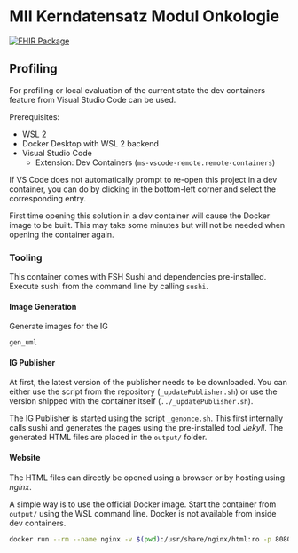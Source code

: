 # MII Kerndatensatz Modul Onkologie

[![FHIR Package](https://github.com/medizininformatik-initiative/kerndatensatzmodul-onkologie/actions/workflows/fhir-validation.yml/badge.svg)](https://github.com/medizininformatik-initiative/kerndatensatzmodul-onkologie/actions/workflows/fhir-validation.yml)

## Profiling

For profiling or local evaluation of the current state the dev containers feature from Visual Studio Code can be used.

Prerequisites:

- WSL 2
- Docker Desktop with WSL 2 backend
- Visual Studio Code
  - Extension: Dev Containers (`ms-vscode-remote.remote-containers`)

If VS Code does not automatically prompt to re-open this project in a dev container, you can do by clicking in the bottom-left corner and select the corresponding entry.

First time opening this solution in a dev container will cause the Docker image to be built. This may take some minutes but will not be needed when opening the container again.

### Tooling

This container comes with FSH Sushi and dependencies pre-installed. Execute sushi from the command line by calling `sushi`.

#### Image Generation

Generate images for the IG

```bash
gen_uml
```

#### IG Publisher

At first, the latest version of the publisher needs to be downloaded. You can either use the script from the repository (`_updatePublisher.sh`) or use the version shipped with the container itself (`../_updatePublisher.sh`).

The IG Publisher is started using the script `_genonce.sh`. This first internally calls sushi and generates the pages using the pre-installed tool _Jekyll_. The generated HTML files are placed in the `output/` folder.

#### Website

The HTML files can directly be opened using a browser or by hosting using _nginx_.

A simple way is to use the official Docker image. Start the container from `output/` using the WSL command line. Docker is not available from inside dev containers.

```bash
docker run --rm --name nginx -v $(pwd):/usr/share/nginx/html:ro -p 8080:80 nginx
```
